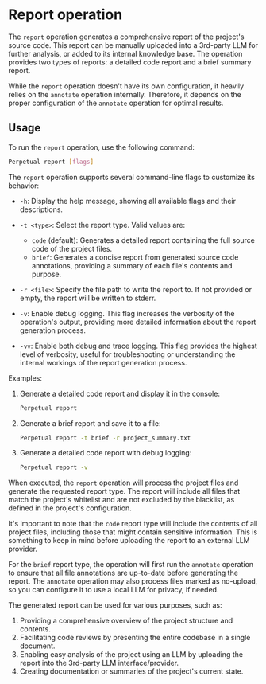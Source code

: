 # Report operation

The `report` operation generates a comprehensive report of the project's source code. This report can be manually uploaded into a 3rd-party LLM for further analysis, or added to its internal knowledge base. The operation provides two types of reports: a detailed code report and a brief summary report.

While the `report` operation doesn't have its own configuration, it heavily relies on the `annotate` operation internally. Therefore, it depends on the proper configuration of the `annotate` operation for optimal results.

## Usage

To run the `report` operation, use the following command:

```sh
Perpetual report [flags]
```

The `report` operation supports several command-line flags to customize its behavior:

- `-h`: Display the help message, showing all available flags and their descriptions.

- `-t <type>`: Select the report type. Valid values are:
  - `code` (default): Generates a detailed report containing the full source code of the project files.
  - `brief`: Generates a concise report from generated source code annotations, providing a summary of each file's contents and purpose.

- `-r <file>`: Specify the file path to write the report to. If not provided or empty, the report will be written to stderr.

- `-v`: Enable debug logging. This flag increases the verbosity of the operation's output, providing more detailed information about the report generation process.

- `-vv`: Enable both debug and trace logging. This flag provides the highest level of verbosity, useful for troubleshooting or understanding the internal workings of the report generation process.

Examples:

1. Generate a detailed code report and display it in the console:

   ```sh
   Perpetual report
   ```

2. Generate a brief report and save it to a file:

   ```sh
   Perpetual report -t brief -r project_summary.txt
   ```

3. Generate a detailed code report with debug logging:

   ```sh
   Perpetual report -v
   ```

When executed, the `report` operation will process the project files and generate the requested report type. The report will include all files that match the project's whitelist and are not excluded by the blacklist, as defined in the project's configuration.

It's important to note that the `code` report type will include the contents of all project files, including those that might contain sensitive information. This is something to keep in mind before uploading the report to an external LLM provider.

For the `brief` report type, the operation will first run the `annotate` operation to ensure that all file annotations are up-to-date before generating the report. The `annotate` operation may also process files marked as no-upload, so you can configure it to use a local LLM for privacy, if needed.

The generated report can be used for various purposes, such as:

1. Providing a comprehensive overview of the project structure and contents.
2. Facilitating code reviews by presenting the entire codebase in a single document.
3. Enabling easy analysis of the project using an LLM by uploading the report into the 3rd-party LLM interface/provider.
4. Creating documentation or summaries of the project's current state.
